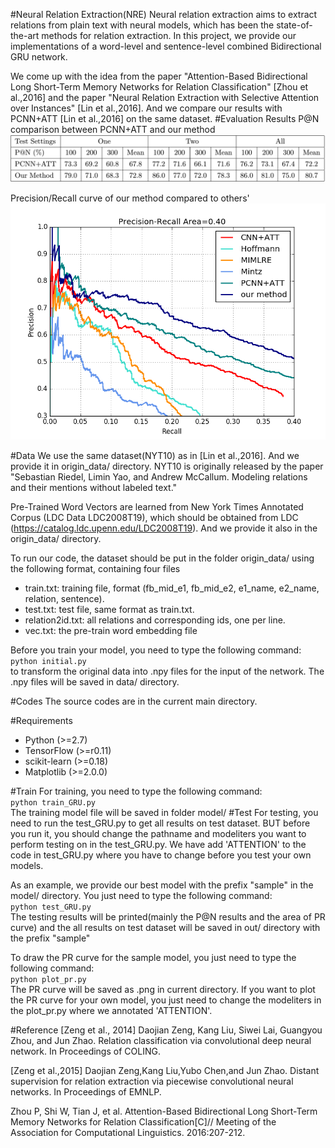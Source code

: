 #Neural Relation Extraction(NRE)
Neural relation extraction aims to extract relations from plain text with neural models, which has been the state-of-the-art methods for relation extraction. In this project, we provide our implementations of a word-level and sentence-level combined Bidirectional GRU network.  

We come up with the idea from the paper "Attention-Based Bidirectional Long Short-Term Memory Networks for Relation Classification" [Zhou et al.,2016] and the paper "Neural Relation Extraction with Selective Attention over Instances" [Lin et al.,2016]. And we compare our results with PCNN+ATT [Lin et al.,2016] on the same dataset.
#Evaluation Results
P@N comparison between PCNN+ATT and our method
![](./images/table.png)

Precision/Recall curve of our method compared to others'
![](./images/iter_11400.png)


#Data
We use the same dataset(NYT10) as in [Lin et al.,2016]. And we provide it in origin_data/ directory. NYT10 is originally released by the paper "Sebastian Riedel, Limin Yao, and Andrew McCallum. Modeling relations and their mentions without labeled text."  

Pre-Trained Word Vectors are learned from New York Times Annotated Corpus (LDC Data LDC2008T19), which should be obtained from LDC (https://catalog.ldc.upenn.edu/LDC2008T19). And we provide it also in the origin_data/ directory.

To run our code, the dataset should be put in the folder origin_data/ using the following format, containing four files
- train.txt: training file, format (fb_mid_e1, fb_mid_e2, e1_name, e2_name, relation, sentence).
- test.txt: test file, same format as train.txt.
- relation2id.txt: all relations and corresponding ids, one per line.
- vec.txt: the pre-train word embedding file

Before you train your model, you need to type the following command:  
`python initial.py`  
to transform the original data into .npy files for the input of the network. The .npy files will be saved in data/ directory.

#Codes
The source codes are in the current main directory.

#Requirements
- Python (>=2.7)
- TensorFlow (>=r0.11)
- scikit-learn (>=0.18)
- Matplotlib (>=2.0.0)

#Train
For training, you need to type the following command:  
`python train_GRU.py`  
The training model file will be saved in folder model/
#Test
For testing, you need to run the test_GRU.py to get all results on test dataset. BUT before you run it, you should change the pathname and modeliters you want to perform testing on in the test_GRU.py. We have add 'ATTENTION' to the code in test_GRU.py where you have to change before you test your own models.  

As an example, we provide our best model with the prefix "sample" in the model/ directory. You just need to type the following command:  
`python test_GRU.py`  
The testing results will be printed(mainly the P@N results and the area of PR curve) and the all results on test dataset will be saved in out/ directory with the prefix "sample"  

To draw the PR curve for the sample model, you just need to type the following command:  
`python plot_pr.py`  
The PR curve will be saved as .png in current directory. If you want to plot the PR curve for your own model, you just need to change the modeliters in the plot_pr.py where we annotated 'ATTENTION'.

#Reference
[Zeng et al., 2014] Daojian Zeng, Kang Liu, Siwei Lai, Guangyou Zhou, and Jun Zhao. Relation classification via convolutional deep neural network. In Proceedings of COLING.  

[Zeng et al.,2015] Daojian Zeng,Kang Liu,Yubo Chen,and Jun Zhao. Distant supervision for relation extraction via piecewise convolutional neural networks. In Proceedings of EMNLP.  

Zhou P, Shi W, Tian J, et al. Attention-Based Bidirectional Long Short-Term Memory Networks for Relation Classification[C]// Meeting of the Association for Computational Linguistics. 2016:207-212.
